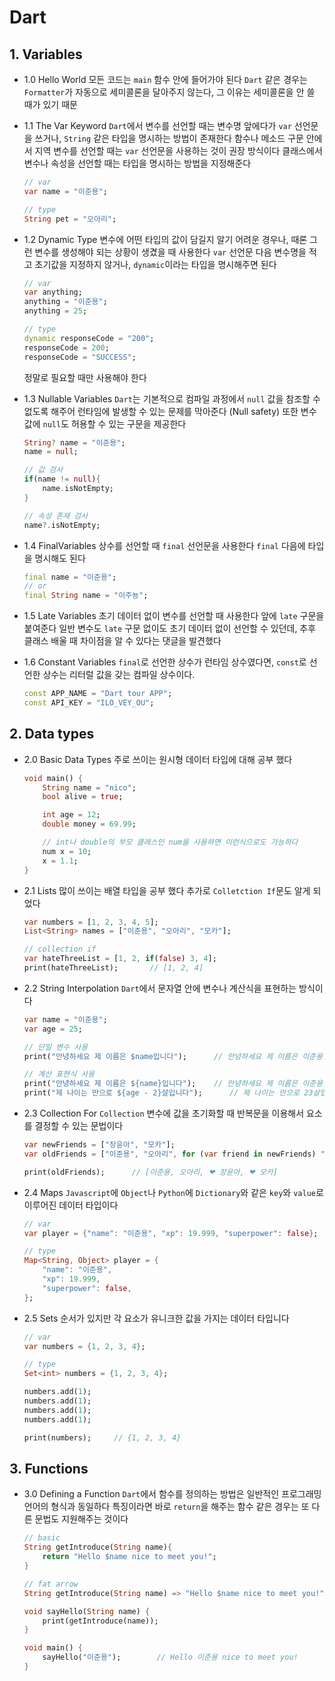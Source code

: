# Dart

## 1. Variables

-   1.0 Hello World
    모든 코드는 `main` 함수 안에 들어가야 된다
    `Dart` 같은 경우는 `Formatter`가 자동으로 세미콜론을 달아주지 않는다, 그 이유는 세미콜론을 안 쓸 때가 있기 때문
-   1.1 The Var Keyword
    `Dart`에서 변수를 선언할 때는 변수명 앞에다가 `var` 선언문을 쓰거나, `String` 같은 타입을 명시하는 방법이 존재한다
    함수나 메소드 구문 안에서 지역 변수를 선언할 때는 `var` 선언문을 사용하는 것이 권장 방식이다
    클래스에서 변수나 속성을 선언할 때는 타입을 명시하는 방법을 지정해준다

    ```Dart
    // var
    var name = "이준용";

    // type
    String pet = "오아리";
    ```

-   1.2 Dynamic Type
    변수에 어떤 타입의 값이 담길지 알기 어려운 경우나, 때론 그런 변수를 생성해야 되는 상황이 생겼을 때 사용한다
    `var` 선언문 다음 변수명을 적고 초기값을 지정하지 않거나, `dynamic`이라는 타입을 명시해주면 된다

    ```dart
    // var
    var anything;
    anything = "이준용";
    anything = 25;

    // type
    dynamic responseCode = "200";
    responseCode = 200;
    responseCode = "SUCCESS";
    ```

    정말로 필요할 때만 사용해야 한다

-   1.3 Nullable Variables
    `Dart`는 기본적으로 컴파일 과정에서 `null` 값을 참조할 수 없도록 해주어 런타임에 발생할 수 있는 문제를 막아준다 (Null safety)
    또한 변수 값에 `null`도 허용할 수 있는 구문을 제공한다

    ```dart
    String? name = "이준용";
    name = null;

    // 값 검사
    if(name != null){
    	name.isNotEmpty;
    }

    // 속성 존재 검사
    name?.isNotEmpty;
    ```

-   1.4 FinalVariables
    상수를 선언할 때 `final` 선언문을 사용한다
    `final` 다음에 타입을 명시해도 된다

    ```dart
    final name = "이준용";
    // or
    final String name = "이주뇽";
    ```

-   1.5 Late Variables
    초기 데이터 없이 변수를 선언할 때 사용한다
    앞에 `late` 구문을 붙여준다
    일반 변수도 `late` 구문 없이도 초기 데이터 없이 선언할 수 있던데, 추후 클래스 배울 때 차이점을 알 수 있다는 댓글을 발견했다
-   1.6 Constant Variables
    `final`로 선언한 상수가 런타임 상수였다면, `const`로 선언한 상수는 리터럴 값을 갖는 컴파일 상수이다.
    ```dart
    const APP_NAME = "Dart tour APP";
    const API_KEY = "ILO_VEY_OU";
    ```

## 2. Data types

-   2.0 Basic Data Types
    주로 쓰이는 원시형 데이터 타입에 대해 공부 했다

    ```dart
    void main() {
    	String name = "nico";
    	bool alive = true;

    	int age = 12;
    	double money = 69.99;

    	// int나 double의 부모 클래스인 num을 사용하면 이런식으로도 가능하다
    	num x = 10;
    	x = 1.1;
    }
    ```
- 2.1 Lists
	많이 쓰이는 배열 타입을 공부 했다
	추가로 `Colletction If`문도 알게 되었다
	```dart
	var numbers = [1, 2, 3, 4, 5];
	List<String> names = ["이준용", "오아리", "모카"];

	// collection if
	var hateThreeList = [1, 2, if(false) 3, 4];
	print(hateThreeList);		// [1, 2, 4]
	```
- 2.2 String Interpolation
	`Dart`에서 문자열 안에 변수나 계산식을 표현하는 방식이다
	```Dart
	var name = "이준용";
	var age = 25;

	// 단일 변수 사용
	print("안녕하세요 제 이름은 $name입니다");		// 안녕하세요 제 이름은 이준용입니다

	// 계산 표현식 사용
	print("안녕하세요 제 이름은 ${name}입니다");	// 안녕하세요 제 이름은 이준용입니다
	print("제 나이는 만으로 ${age - 2}살입니다");		// 제 나이는 만으로 23살입니다
	```
- 2.3 Collection For
	`Collection` 변수에 값을 초기화할 때 반복문을 이용해서 요소를 결정할 수 있는 문법이다
	```Dart
	var newFriends = ["장윤아", "모카"];
  	var oldFriends = ["이준용", "오아리", for (var friend in newFriends) "❤ $friend"];

  	print(oldFriends);		// [이준용, 오아리, ❤ 장윤아, ❤ 모카]
	```
- 2.4 Maps
	`Javascript`에 `Object`나 `Python`에 `Dictionary`와 같은 `key`와 `value`로 이루어진 데이터 타입이다
	```Dart
	// var
	var player = {"name": "이준용", "xp": 19.999, "superpower": false};

	// type
  	Map<String, Object> player = {
	    "name": "이준용",
	    "xp": 19.999,
	    "superpower": false,
  	};
	```
- 2.5 Sets
	순서가 있지만 각 요소가 유니크한 값을 가지는 데이터 타입니다
	```Dart
	// var
	var numbers = {1, 2, 3, 4};

	// type
	Set<int> numbers = {1, 2, 3, 4};

	numbers.add(1);	
	numbers.add(1);
	numbers.add(1);
	numbers.add(1);

	print(numbers);		// {1, 2, 3, 4}
	```

## 3. Functions

- 3.0 Defining a Function
	`Dart`에서 함수를 정의하는 방법은 일반적인 프로그래밍 언어의 형식과 동일하다
	특징이라면 바로 `return`을 해주는 함수 같은 경우는 또 다른 문법도 지원해주는 것이다
	```dart
	// basic
	String getIntroduce(String name){
		return "Hello $name nice to meet you!";
	}

	// fat arrow
	String getIntroduce(String name) => "Hello $name nice to meet you!";

	void sayHello(String name) {
		print(getIntroduce(name));
	}

	void main() {
		sayHello("이준용");		// Hello 이준용 nice to meet you!
	}

	```